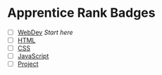 # Apprentice Rank Badges

  - [ ] [WebDev](webdev) *Start here*
  - [ ] [HTML](html)
  - [ ] [CSS](css)
  - [ ] [JavaScript](javascript)
  - [ ] [Project](project)